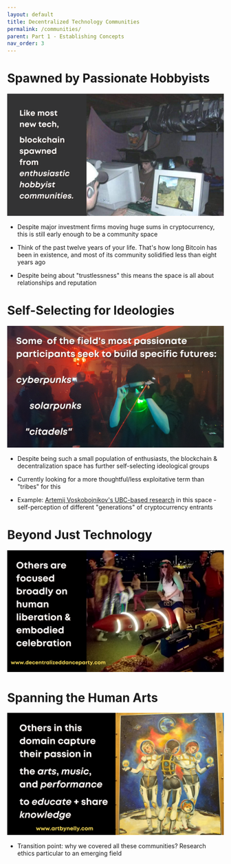 ```yaml
---
layout: default
title: Decentralized Technology Communities
permalink: /communities/
parent: Part 1 - Establishing Concepts
nav_order: 3
---
```


# Spawned by Passionate Hobbyists

![Communities 1](figures/comm-1.png)
<br>

* Despite major investment firms moving huge sums in cryptocurrency, this is still early enough to be a community space

* Think of the past twelve years of your life. That's how long Bitcoin has been in existence, and most of its community solidified less than eight years ago

* Despite being about "trustlessness" this means the space is all about relationships and reputation

# Self-Selecting for Ideologies

![Communities 2](figures/comm-2.png)
<br>

* Despite being such a small population of enthusiasts, the blockchain & decentralization space has further self-selecting ideological groups

* Currently looking for a more thoughtful/less exploitative term than "tribes" for this

* Example: [Artemij Voskobojnikov's UBC-based research](https://lersse.ece.ubc.ca/2020/03/03/lersse-at-financial-cryptography-2020/) in this space - self-perception of different "generations" of cryptocurrency entrants

# Beyond Just Technology

![Communities 3](figures/comm-3.png)
<br>

# Spanning the Human Arts
![Communities 4](figures/comm-4.png)
<br>

* Transition point: why we covered all these communities? Research ethics particular to an emerging field